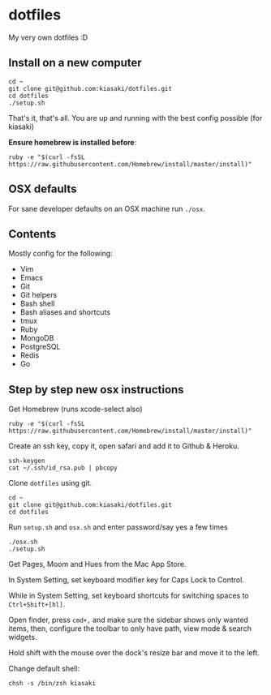 dotfiles
========

My very own dotfiles :D

## Install on a new computer

```
cd ~
git clone git@github.com:kiasaki/dotfiles.git
cd dotfiles
./setup.sh
```

That's it, that's all. You are up and running with the best config possible (for kiasaki)

**Ensure homebrew is installed before**:

```
ruby -e "$(curl -fsSL https://raw.githubusercontent.com/Homebrew/install/master/install)"
```

## OSX defaults

For sane developer defaults on an OSX machine run `./osx`.

## Contents

Mostly config for the following:

- Vim
- Emacs
- Git
- Git helpers
- Bash shell
- Bash aliases and shortcuts
- tmux
- Ruby
- MongoDB
- PostgreSQL
- Redis
- Go

## Step by step new osx instructions

Get Homebrew (runs xcode-select also)

```
ruby -e "$(curl -fsSL https://raw.githubusercontent.com/Homebrew/install/master/install)"
```

Create an ssh key, copy it, open safari and add it to Github & Heroku.

```
ssh-keygen
cat ~/.ssh/id_rsa.pub | pbcopy
```

Clone `dotfiles` using git.

```
cd ~
git clone git@github.com:kiasaki/dotfiles.git
cd dotfiles
```

Run `setup.sh` and `osx.sh` and enter password/say yes a few times

```
./osx.sh
./setup.sh
```

Get Pages, Moom and Hues from the Mac App Store.

In System Setting, set keyboard modifier key for Caps Lock to Control.

While in System Setting, set keyboard shortcuts for switching spaces to `Ctrl+Shift+[hl]`.

Open finder, press `cmd+,` and make sure the sidebar shows only wanted items, then, configure the toolbar to only have path, view mode & search widgets.

Hold shift with the mouse over the dock's resize bar and move it to the left.

Change default shell:

```
chsh -s /bin/zsh kiasaki
```
